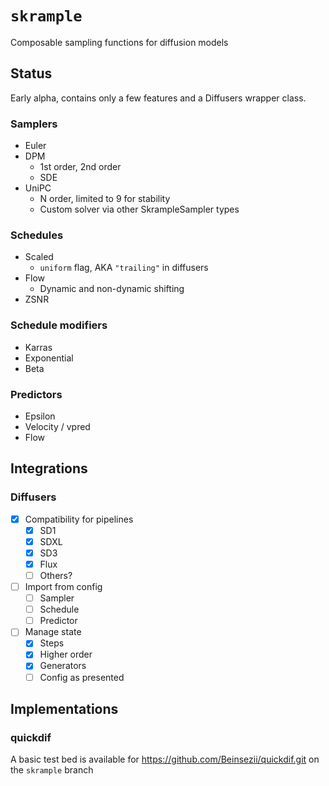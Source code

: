 # `skrample`
Composable sampling functions for diffusion models

## Status
Early alpha, contains only a few features and a Diffusers wrapper class.

### Samplers
- Euler
- DPM
  - 1st order, 2nd order
  - SDE
- UniPC
  - N order, limited to 9 for stability
  - Custom solver via other SkrampleSampler types

### Schedules
- Scaled
  - `uniform` flag, AKA `"trailing"` in diffusers
- Flow
  - Dynamic and non-dynamic shifting
- ZSNR

### Schedule modifiers
- Karras
- Exponential
- Beta

### Predictors
- Epsilon
- Velocity / vpred
- Flow

## Integrations
### Diffusers
- [X] Compatibility for pipelines
  - [X] SD1
  - [X] SDXL
  - [X] SD3
  - [X] Flux
  - [ ] Others?
- [ ] Import from config
  - [ ] Sampler
  - [ ] Schedule
  - [ ] Predictor
- [ ] Manage state
  - [X] Steps
  - [X] Higher order
  - [X] Generators
  - [ ] Config as presented

## Implementations
### quickdif
A basic test bed is available for https://github.com/Beinsezii/quickdif.git on the `skrample` branch
